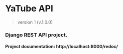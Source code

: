 # YaTube API
> version 1 (v.1.0.0)
### Django REST API project.
#### Project **documentation**: http://localhost:8000/redoc/
